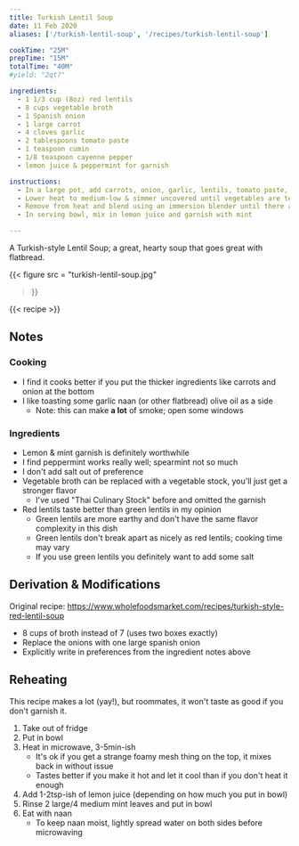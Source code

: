 ```yaml
---
title: Turkish Lentil Soup
date: 11 Feb 2020
aliases: ['/turkish-lentil-soup', '/recipes/turkish-lentil-soup']

cookTime: "25M"
prepTime: "15M"
totalTime: "40M"
#yield: "2qt?"

ingredients:
  - 1 1/3 cup (8oz) red lentils
  - 8 cups vegetable broth
  - 1 Spanish onion
  - 1 large carrot
  - 4 cloves garlic
  - 2 tablespoons tomato paste
  - 1 teaspoon cumin
  - 1/8 teaspoon cayenne pepper
  - lemon juice & peppermint for garnish

instructions:
  - In a large pot, add carrots, onion, garlic, lentils, tomato paste, cumin, cayenne, & broth; bring to boil
  - Lower heat to medium-low & simmer uncovered until vegetables are tender and lentils fall apart (25-30min)
  - Remove from heat and blend using an immersion blender until there aren't large chunks but it's not completely smooth
  - In serving bowl, mix in lemon juice and garnish with mint

---
```

A Turkish-style Lentil Soup; a great, hearty soup that goes great with flatbread.

<!--more-->

{{< figure
    src = "turkish-lentil-soup.jpg"
>}}

{{< recipe >}}

## Notes

### Cooking
* I find it cooks better if you put the thicker ingredients like carrots and onion at the bottom
* I like toasting some garlic naan (or other flatbread) olive oil as a side
  * Note: this can make **a lot** of smoke; open some windows

### Ingredients
* Lemon & mint garnish is definitely worthwhile
* I find peppermint works really well; spearmint not so much
* I don't add salt out of preference
* Vegetable broth can be replaced with a vegetable stock, you'll just get a stronger flavor
  * I've used "Thai Culinary Stock" before and omitted the garnish
* Red lentils taste better than green lentils in my opinion
  * Green lentils are more earthy and don't have the same flavor complexity in this dish
  * Green lentils don't break apart as nicely as red lentils; cooking time may vary
  * If you use green lentils you definitely want to add some salt

## Derivation & Modifications
Original recipe: https://www.wholefoodsmarket.com/recipes/turkish-style-red-lentil-soup

* 8 cups of broth instead of 7 (uses two boxes exactly)
* Replace the onions with one large spanish onion
* Explicitly write in preferences from the ingredient notes above

## Reheating

This recipe makes a lot (yay!), but roommates, it won't taste as good if you don't garnish it.

1. Take out of fridge
2. Put in bowl
3. Heat in microwave, 3-5min-ish
    * It's ok if you get a strange foamy mesh thing on the top, it mixes back in without issue
    * Tastes better if you make it hot and let it cool than if you don't heat it enough
4. Add 1-2tsp-ish of lemon juice (depending on how much you put in bowl)
5. Rinse 2 large/4 medium mint leaves and put in bowl
6. Eat with naan
    * To keep naan moist, lightly spread water on both sides before microwaving